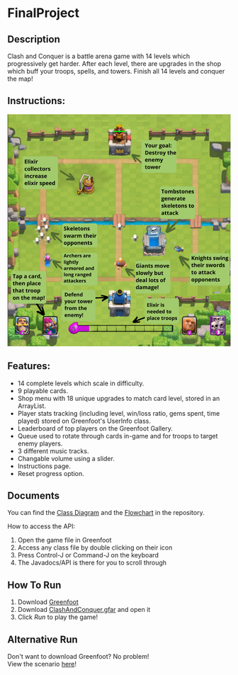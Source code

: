 # FinalProject


## Description
Clash and Conquer is a battle arena game with 14 levels which progressively get harder. After each level, there are upgrades in the shop which buff your troops, spells, and towers. Finish all 14 levels and conquer the map! 

## Instructions: 
![Instructions](/ICS4U1-FinalProject/images/Worlds/instructions.png)

## Features:
- 14 complete levels which scale in difficulty.
- 9 playable cards.
- Shop menu with 18 unique upgrades to match card level, stored in an ArrayList. 
- Player stats tracking (including level, win/loss ratio, gems spent, time played) stored on Greenfoot's UserInfo class. 
- Leaderboard of top players on the Greenfoot Gallery. 
- Queue used to rotate through cards in-game and for troops to target enemy players. 
- 3 different music tracks.
- Changable volume using a slider. 
- Instructions page.
- Reset progress option.

## Documents
You can find the [Class Diagram](/Documents/ClassDiagram.pdf) and the [Flowchart](/Documents/Flowchart.pdf) in the repository. 

How to access the API:
1. Open the game file in Greenfoot
2. Access any class file by double clicking on their icon
3. Press Control-J or Command-J on the keyboard
4. The Javadocs/API is there for you to scroll through

## How To Run
1. Download [Greenfoot](https://www.greenfoot.org/download)
2. Download [ClashAndConquer.gfar](/ClashAndConquer.gfar) and open it
3. Click *Run* to play the game! 

## Alternative Run
Don't want to download Greenfoot? No problem! <br>
View the scenario [here](https://www.greenfoot.org/scenarios/29157)!
